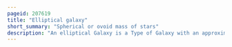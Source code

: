 ```yaml
---
pageid: 207619
title: "Elliptical galaxy"
short_summary: "Spherical or ovoid mass of stars"
description: "An elliptical Galaxy is a Type of Galaxy with an approximately ellipsoidal Shape and a smooth almost featureless Image. They are one of the four main Classes of Galaxies described by Edwin Hubble in his hubble Sequence and his 1936 Work the Realm of the Nebulae along with spiral and lenticular Galaxies. Elliptical Galaxies are, together with lenticular Galaxies with their large-scale Disks, and Es Galaxies with their intermediate Scale Disks, a Subset of the 'early-type' galaxy Population."
---
```

